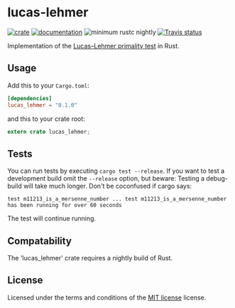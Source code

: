 # lucas-lehmer

[![crate](https://img.shields.io/crates/v/lucas_lehmer.svg)](https://crates.io/crates/lucas_lehmer)
[![documentation](https://docs.rs/lucas_lehmer/badge.svg)](https://docs.rs/lucas_lehmer)
![minimum rustc nightly](https://img.shields.io/badge/rustc-nightly-red.svg)
[![Travis status](https://travis-ci.org/alexclooze/lucas_lehmer.svg?branch=master)](https://travis-ci.org/dittusch/lucas_lehmer)

Implementation of the [Lucas–Lehmer primality test](https://en.wikipedia.org/wiki/Lucas%E2%80%93Lehmer_primality_test) in Rust.

## Usage

Add this to your `Cargo.toml`:

```toml
[dependencies]
lucas_lehmer = "0.1.0"
```

and this to your crate root:

```rust
extern crate lucas_lehmer;
```

## Tests

You can run tests by executing `cargo test --release`.
If you want to test a development build omit the `--release` option, but beware:
Testing a debug-build will take much longer. Don't be coconfused if cargo says:

    test m11213_is_a_mersenne_number ... test m11213_is_a_mersenne_number has been running for over 60 seconds

The test will continue running.

## Compatability
The 'lucas_lehmer' crate requires a nightly build of Rust.

## License
Licensed under the terms and conditions of the [MIT license](http://opensource.org/licenses/MIT) license.
